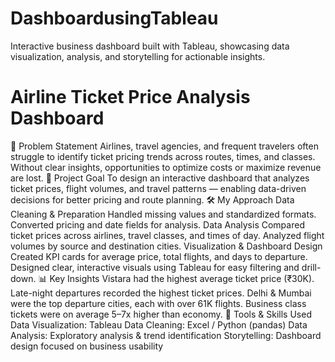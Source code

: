 # DashboardusingTableau
Interactive business dashboard built with Tableau, showcasing data visualization, analysis, and storytelling for actionable insights.
# Airline Ticket Price Analysis Dashboard
📌 Problem Statement
Airlines, travel agencies, and frequent travelers often struggle to identify ticket pricing trends across routes, times, and classes. Without clear insights, opportunities to optimize costs or maximize revenue are lost.
🎯 Project Goal
To design an interactive dashboard that analyzes ticket prices, flight volumes, and travel patterns — enabling data-driven decisions for better pricing and route planning.
🛠 My Approach
Data Cleaning & Preparation
Handled missing values and standardized formats.
Converted pricing and date fields for analysis.
Data Analysis
Compared ticket prices across airlines, travel classes, and times of day.
Analyzed flight volumes by source and destination cities.
Visualization & Dashboard Design
Created KPI cards for average price, total flights, and days to departure.
Designed clear, interactive visuals using Tableau for easy filtering and drill-down.
📊 Key Insights
Vistara had the highest average ticket price (₹30K).
Late-night departures recorded the highest ticket prices.
Delhi & Mumbai were the top departure cities, each with over 61K flights.
Business class tickets were on average 5–7x higher than economy.
🧰 Tools & Skills Used
Data Visualization: Tableau
Data Cleaning: Excel / Python (pandas)
Data Analysis: Exploratory analysis & trend identification
Storytelling: Dashboard design focused on business usability
